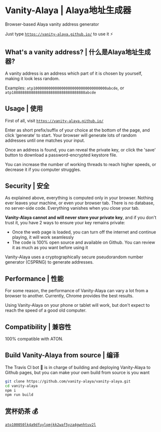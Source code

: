 # Vanity-Alaya | Alaya地址生成器

Browser-based Alaya vanity address generator

Just type [`https://vanity-alaya.github.io/`](https://vanity-alaya.github.io/) to use it ⚡️

## What's a vanity address? | 什么是Alaya地址生成器?

A vanity address is an address which part of it is chosen by yourself, making it look less random.

Examples: `atp1000000000000000000000000000000000abcde`, or `atp1888888888888888888888888888888888abcde`

## Usage | 使用

First of all, visit [`https://vanity-alaya.github.io/`](https://vanity-alaya.github.io/)

Enter as short prefix/suffix of your choice at the bottom of the page, and click ‘generate’ to start. Your browser will
generate lots of random addresses until one matches your input.

Once an address is found, you can reveal the private key, or click the 'save' button to download a password-encrypted keystore file.

You can increase the number of working threads to reach higher speeds, or decrease it if you computer struggles.

## Security | 安全

As explained above, everything is computed only in your browser. Nothing ever leaves your machine, or even your browser tab.
There is no database, no server-side code. Everything vanishes when you close your tab.

**Vanity-Alaya cannot and will never store your private key**, and if you don't trust it, you have 2 ways to ensure your key remains private:

- Once the web page is loaded, you can turn off the internet and continue playing, it will work seamlessly
- The code is 100% open source and available on Github. You can review it as much as you want before using it

Vanity-Alaya uses a cryptographically secure pseudorandom number generator (CSPRNG) to generate addresses.

## Performance | 性能

For some reason, the performance of Vanity-Alaya can vary a lot from a browser to another. 
Currently, Chrome provides the best results.

Using Vanity-Alaya on your phone or tablet will work, but don't expect to reach the speed of a good old computer.

## Compatibility | 兼容性

100% compatible with ATON.

## Build Vanity-Alaya from source | 编译

The Travis CI bot 🤖 is in charge of building and deploying Vanity-Alaya to Github pages, but you can make your own build
from source is you want

```sh
git clone https://github.com/vanity-alaya/vanity-alaya.git
cd vanity-alaya
npm i
npm run build
```

## 赏杯奶茶 💰

[`atp100050lk4a9dfuylpmjkk2waf5yza4gwnhtuv2l`](`https://scan.alaya.network/address-detail?address=atp100050lk4a9dfuylpmjkk2waf5yza4gwnhtuv2l`)

